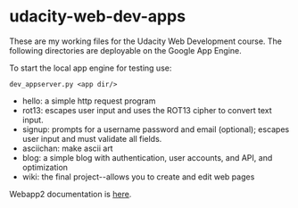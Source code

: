 udacity-web-dev-apps
====================

These are my working files for the Udacity Web Development course.
The following directories are deployable on the Google App Engine.

To start the local app engine for testing use:

`dev_appserver.py <app dir/>`

* hello: a simple http request program
* rot13: escapes user input and uses the ROT13 cipher to convert text input.
* signup: prompts for a username password and email (optional); escapes user
input and must validate all fields.
* asciichan: make ascii art
* blog: a simple blog with authentication, user accounts, and API, and optimization
* wiki: the final project--allows you to create and edit web pages

Webapp2 documentation is [here](http://code.google.com/p/webapp-improved/).
